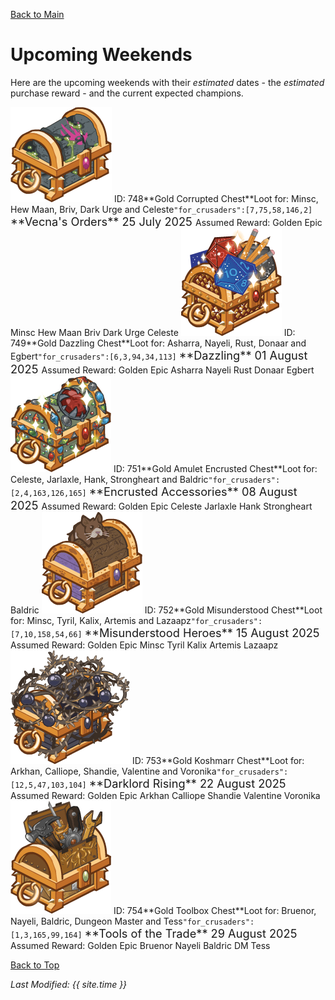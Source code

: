 [Back to Main](index.md)

# Upcoming Weekends

Here are the upcoming weekends with their *estimated* dates - the *estimated* purchase reward - and the current expected champions.

<span class="weekendsTableColumn">
    <span class="weekendTableRow">
        <span class="weekendTableIcon">
            <img src="images/weekends/748.png">
            <span class="weekendTooltipContents">ID: 748**Gold Corrupted Chest**Loot for: Minsc, Hew Maan, Briv, Dark Urge and Celeste<code>"for_crusaders":[7,75,58,146,2]</code></span>
        </span>
        <span class="weekendTableMain">
            <span class="weekendTableTitleRow">
                <span class="weekendTableContents" style="font-size:1.3em">
                    **Vecna's Orders**
                </span>
                <span class="weekendTableContents" style="font-size:1.3em">
                    25 July 2025
                </span>
            </span>
            <span class="weekendTableContentBlock">
                <span class="weekendTableReward">
                    <span class="weekendTableContents" style="padding-top:5px">
                        Assumed Reward:
                    </span>
                    <span class="weekendTableContents">
                        Golden Epic
                    </span>
                </span>
                <span class="weekendTableChampions">
                    <span class="weekendTableChampion" style="background-image:url('images/portraits/minsc.png'">
                        <span class="weekendTableChampionNameplate">Minsc</span>
                    </span>
                    <span class="weekendTableChampion" style="background-image:url('images/portraits/hewmaan.png'">
                        <span class="weekendTableChampionNameplate">Hew Maan</span>
                    </span>
                    <span class="weekendTableChampion" style="background-image:url('images/portraits/briv.png'">
                        <span class="weekendTableChampionNameplate">Briv</span>
                    </span>
                    <span class="weekendTableChampion" style="background-image:url('images/portraits/darkurge.png'">
                        <span class="weekendTableChampionNameplate">Dark Urge</span>
                    </span>
                    <span class="weekendTableChampion" style="background-image:url('images/portraits/celeste.png'">
                        <span class="weekendTableChampionNameplate">Celeste</span>
                    </span>
                </span>
            </span>
        </span>
    </span>
    <span class="weekendTableRow">
        <span class="weekendTableIcon">
            <img src="images/weekends/749.png">
            <span class="weekendTooltipContents">ID: 749**Gold Dazzling Chest**Loot for: Asharra, Nayeli, Rust, Donaar and Egbert<code>"for_crusaders":[6,3,94,34,113]</code></span>
        </span>
        <span class="weekendTableMain">
            <span class="weekendTableTitleRow">
                <span class="weekendTableContents" style="font-size:1.3em">
                    **Dazzling**
                </span>
                <span class="weekendTableContents" style="font-size:1.3em">
                    01 August 2025
                </span>
            </span>
            <span class="weekendTableContentBlock">
                <span class="weekendTableReward">
                    <span class="weekendTableContents" style="padding-top:5px">
                        Assumed Reward:
                    </span>
                    <span class="weekendTableContents">
                        Golden Epic
                    </span>
                </span>
                <span class="weekendTableChampions">
                    <span class="weekendTableChampion" style="background-image:url('images/portraits/asharra.png'">
                        <span class="weekendTableChampionNameplate">Asharra</span>
                    </span>
                    <span class="weekendTableChampion" style="background-image:url('images/portraits/nayeli.png'">
                        <span class="weekendTableChampionNameplate">Nayeli</span>
                    </span>
                    <span class="weekendTableChampion" style="background-image:url('images/portraits/rust.png'">
                        <span class="weekendTableChampionNameplate">Rust</span>
                    </span>
                    <span class="weekendTableChampion" style="background-image:url('images/portraits/donaar.png'">
                        <span class="weekendTableChampionNameplate">Donaar</span>
                    </span>
                    <span class="weekendTableChampion" style="background-image:url('images/portraits/egbert.png'">
                        <span class="weekendTableChampionNameplate">Egbert</span>
                    </span>
                </span>
            </span>
        </span>
    </span>
    <span class="weekendTableRow">
        <span class="weekendTableIcon">
            <img src="images/weekends/751.png">
            <span class="weekendTooltipContents">ID: 751**Gold Amulet Encrusted Chest**Loot for: Celeste, Jarlaxle, Hank, Strongheart and Baldric<code>"for_crusaders":[2,4,163,126,165]</code></span>
        </span>
        <span class="weekendTableMain">
            <span class="weekendTableTitleRow">
                <span class="weekendTableContents" style="font-size:1.3em">
                    **Encrusted Accessories**
                </span>
                <span class="weekendTableContents" style="font-size:1.3em">
                    08 August 2025
                </span>
            </span>
            <span class="weekendTableContentBlock">
                <span class="weekendTableReward">
                    <span class="weekendTableContents" style="padding-top:5px">
                        Assumed Reward:
                    </span>
                    <span class="weekendTableContents">
                        Golden Epic
                    </span>
                </span>
                <span class="weekendTableChampions">
                    <span class="weekendTableChampion" style="background-image:url('images/portraits/celeste.png'">
                        <span class="weekendTableChampionNameplate">Celeste</span>
                    </span>
                    <span class="weekendTableChampion" style="background-image:url('images/portraits/jarlaxle.png'">
                        <span class="weekendTableChampionNameplate">Jarlaxle</span>
                    </span>
                    <span class="weekendTableChampion" style="background-image:url('images/portraits/hank.png'">
                        <span class="weekendTableChampionNameplate">Hank</span>
                    </span>
                    <span class="weekendTableChampion" style="background-image:url('images/portraits/strongheart.png'">
                        <span class="weekendTableChampionNameplate">Strongheart</span>
                    </span>
                    <span class="weekendTableChampion" style="background-image:url('images/portraits/baldric.png'">
                        <span class="weekendTableChampionNameplate">Baldric</span>
                    </span>
                </span>
            </span>
        </span>
    </span>
    <span class="weekendTableRow">
        <span class="weekendTableIcon">
            <img src="images/weekends/752.png">
            <span class="weekendTooltipContents">ID: 752**Gold Misunderstood Chest**Loot for: Minsc, Tyril, Kalix, Artemis and Lazaapz<code>"for_crusaders":[7,10,158,54,66]</code></span>
        </span>
        <span class="weekendTableMain">
            <span class="weekendTableTitleRow">
                <span class="weekendTableContents" style="font-size:1.3em">
                    **Misunderstood Heroes**
                </span>
                <span class="weekendTableContents" style="font-size:1.3em">
                    15 August 2025
                </span>
            </span>
            <span class="weekendTableContentBlock">
                <span class="weekendTableReward">
                    <span class="weekendTableContents" style="padding-top:5px">
                        Assumed Reward:
                    </span>
                    <span class="weekendTableContents">
                        Golden Epic
                    </span>
                </span>
                <span class="weekendTableChampions">
                    <span class="weekendTableChampion" style="background-image:url('images/portraits/minsc.png'">
                        <span class="weekendTableChampionNameplate">Minsc</span>
                    </span>
                    <span class="weekendTableChampion" style="background-image:url('images/portraits/tyril.png'">
                        <span class="weekendTableChampionNameplate">Tyril</span>
                    </span>
                    <span class="weekendTableChampion" style="background-image:url('images/portraits/kalix.png'">
                        <span class="weekendTableChampionNameplate">Kalix</span>
                    </span>
                    <span class="weekendTableChampion" style="background-image:url('images/portraits/artemis.png'">
                        <span class="weekendTableChampionNameplate">Artemis</span>
                    </span>
                    <span class="weekendTableChampion" style="background-image:url('images/portraits/lazaapz.png'">
                        <span class="weekendTableChampionNameplate">Lazaapz</span>
                    </span>
                </span>
            </span>
        </span>
    </span>
    <span class="weekendTableRow">
        <span class="weekendTableIcon">
            <img src="images/weekends/753.png">
            <span class="weekendTooltipContents">ID: 753**Gold Koshmarr Chest**Loot for: Arkhan, Calliope, Shandie, Valentine and Voronika<code>"for_crusaders":[12,5,47,103,104]</code></span>
        </span>
        <span class="weekendTableMain">
            <span class="weekendTableTitleRow">
                <span class="weekendTableContents" style="font-size:1.3em">
                    **Darklord Rising**
                </span>
                <span class="weekendTableContents" style="font-size:1.3em">
                    22 August 2025
                </span>
            </span>
            <span class="weekendTableContentBlock">
                <span class="weekendTableReward">
                    <span class="weekendTableContents" style="padding-top:5px">
                        Assumed Reward:
                    </span>
                    <span class="weekendTableContents">
                        Golden Epic
                    </span>
                </span>
                <span class="weekendTableChampions">
                    <span class="weekendTableChampion" style="background-image:url('images/portraits/arkhan.png'">
                        <span class="weekendTableChampionNameplate">Arkhan</span>
                    </span>
                    <span class="weekendTableChampion" style="background-image:url('images/portraits/calliope.png'">
                        <span class="weekendTableChampionNameplate">Calliope</span>
                    </span>
                    <span class="weekendTableChampion" style="background-image:url('images/portraits/shandie.png'">
                        <span class="weekendTableChampionNameplate">Shandie</span>
                    </span>
                    <span class="weekendTableChampion" style="background-image:url('images/portraits/valentine.png'">
                        <span class="weekendTableChampionNameplate">Valentine</span>
                    </span>
                    <span class="weekendTableChampion" style="background-image:url('images/portraits/voronika.png'">
                        <span class="weekendTableChampionNameplate">Voronika</span>
                    </span>
                </span>
            </span>
        </span>
    </span>
    <span class="weekendTableRow">
        <span class="weekendTableIcon">
            <img src="images/weekends/754.png">
            <span class="weekendTooltipContents">ID: 754**Gold Toolbox Chest**Loot for: Bruenor, Nayeli, Baldric, Dungeon Master and Tess<code>"for_crusaders":[1,3,165,99,164]</code></span>
        </span>
        <span class="weekendTableMain">
            <span class="weekendTableTitleRow">
                <span class="weekendTableContents" style="font-size:1.3em">
                    **Tools of the Trade**
                </span>
                <span class="weekendTableContents" style="font-size:1.3em">
                    29 August 2025
                </span>
            </span>
            <span class="weekendTableContentBlock">
                <span class="weekendTableReward">
                    <span class="weekendTableContents" style="padding-top:5px">
                        Assumed Reward:
                    </span>
                    <span class="weekendTableContents">
                        Golden Epic
                    </span>
                </span>
                <span class="weekendTableChampions">
                    <span class="weekendTableChampion" style="background-image:url('images/portraits/bruenor.png'">
                        <span class="weekendTableChampionNameplate">Bruenor</span>
                    </span>
                    <span class="weekendTableChampion" style="background-image:url('images/portraits/nayeli.png'">
                        <span class="weekendTableChampionNameplate">Nayeli</span>
                    </span>
                    <span class="weekendTableChampion" style="background-image:url('images/portraits/baldric.png'">
                        <span class="weekendTableChampionNameplate">Baldric</span>
                    </span>
                    <span class="weekendTableChampion" style="background-image:url('images/portraits/dm.png'">
                        <span class="weekendTableChampionNameplate">DM</span>
                    </span>
                    <span class="weekendTableChampion" style="background-image:url('images/portraits/tess.png'">
                        <span class="weekendTableChampionNameplate">Tess</span>
                    </span>
                </span>
            </span>
        </span>
    </span>
</span>

[Back to Top](#top)

*Last Modified: {{ site.time }}*